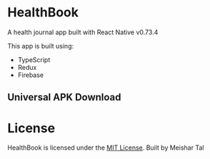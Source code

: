 # HealthBook
A health journal app built with React Native v0.73.4

This app is built using:
* TypeScript
* Redux
* Firebase

## Universal APK Download

# License
HealthBook is licensed under the [MIT License](LICENSE).
Built by Meishar Tal
